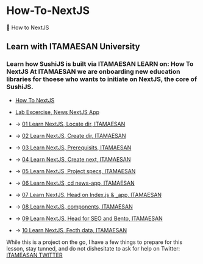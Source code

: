 # How-To-NextJS
🧠 How to NextJS

## Learn with ITAMAESAN University

### Learn how SushiJS is built via ITAMAESAN LEARN on: How To NextJS At ITAMAESAN we are onboarding new education libraries for thoese who wants to initiate on NextJS, the core of SushiJS.

- [How To NextJS](https://github.com/itamaesanorg/How-To-NextJS)
- [Lab Excercise, News NextJS App](https://github.com/itamaesanorg/news-app)

 - -> [01 Learn NextJS, Locate dir, ITAMAESAN](https://github.com/itamaesanorg/How-To-NextJS/blob/main/01%20Learn%20NextJS%2C%20Locate%20dir%2C%20ITAMAESAN.md)
 - -> [02 Learn NextJS, Create dir, ITAMAESAN](https://github.com/itamaesanorg/How-To-NextJS/blob/main/02%20Learn%20NextJS%2C%20Create%20dir%2C%20ITAMAESAN.md)
 - -> [03 Learn NextJS, Prerequisits, ITAMAESAN](https://github.com/itamaesanorg/How-To-NextJS/blob/main/03%20Learn%20NextJS%2C%20Prerequisits%2C%20ITAMAESAN.md)
 - -> [04 Learn NextJS, Create next, ITAMAESAN](https://github.com/itamaesanorg/How-To-NextJS/blob/main/04%20Learn%20NextJS%2C%20Create%20next%2C%20ITAMAESAN.md)
 - -> [05 Learn NextJS, Project specs, ITAMAESAN](https://github.com/itamaesanorg/How-To-NextJS/blob/main/05%20Learn%20NextJS%2C%20Project%20specs%2C%20ITAMAESAN.md)
 - -> [06 Learn NextJS, cd news-app, ITAMAESAN](https://github.com/itamaesanorg/How-To-NextJS/blob/main/06%20Learn%20NextJS%2C%20cd%20news-app%2C%20ITAMAESAN.md)
 - -> [07 Learn NextJS, Head on Index.js & _app, ITAMAESAN](https://github.com/itamaesanorg/How-To-NextJS/blob/main/07%20Learn%20NextJS%2C%20Head%20and%20_app%2C%20ITAMAESAN.md)
 - -> [08 Learn NextJS, components, ITAMAESAN](https://github.com/itamaesanorg/How-To-NextJS/blob/main/08%20Learn%20NextJS%2C%20components%2C%20ITAMAESAN.md)
 - -> [09 Learn NextJS, Head for SEO and Bento, ITAMAESAN](https://github.com/itamaesanorg/How-To-NextJS/blob/main/09%20Learn%20NextJS%2C%20Head%20for%20SEO%20and%20Bento%2C%20ITAMAESAN.md)
 - -> [10 Learn NextJS, Fecth data, ITAMAESAN](https://github.com/itamaesanorg/How-To-NextJS/blob/main/10%20Learn%20NextJS%2C%20Writting...%2C%20ITAMAESAN.md)

While this is a project on the go, I have a few things to prepare for this lesson, stay tunned, and do not dishesitate to ask for help on Twitter:
[ITAMEASAN TWITTER](httpt://twitter.com/itameasanorg)
